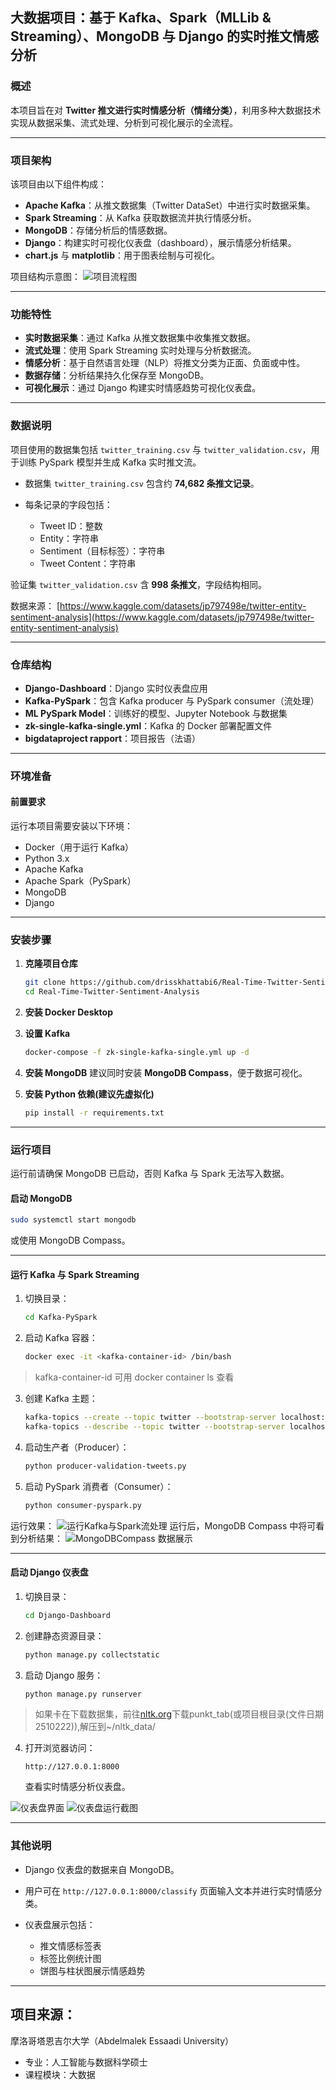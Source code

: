 ## 大数据项目：基于 Kafka、Spark（MLLib & Streaming）、MongoDB 与 Django 的实时推文情感分析

### 概述

本项目旨在对 **Twitter 推文进行实时情感分析（情绪分类）**，利用多种大数据技术实现从数据采集、流式处理、分析到可视化展示的全流程。

---

### 项目架构

该项目由以下组件构成：

* **Apache Kafka**：从推文数据集（Twitter DataSet）中进行实时数据采集。
* **Spark Streaming**：从 Kafka 获取数据流并执行情感分析。
* **MongoDB**：存储分析后的情感数据。
* **Django**：构建实时可视化仪表盘（dashboard），展示情感分析结果。
* **chart.js** 与 **matplotlib**：用于图表绘制与可视化。

项目结构示意图：
![项目流程图](imgs/flow.png)

---

### 功能特性

* **实时数据采集**：通过 Kafka 从推文数据集中收集推文数据。
* **流式处理**：使用 Spark Streaming 实时处理与分析数据流。
* **情感分析**：基于自然语言处理（NLP）将推文分类为正面、负面或中性。
* **数据存储**：分析结果持久化保存至 MongoDB。
* **可视化展示**：通过 Django 构建实时情感趋势可视化仪表盘。

---

### 数据说明

项目使用的数据集包括 `twitter_training.csv` 与 `twitter_validation.csv`，用于训练 PySpark 模型并生成 Kafka 实时推文流。

* 数据集 `twitter_training.csv` 包含约 **74,682 条推文记录**。
* 每条记录的字段包括：

  * Tweet ID：整数
  * Entity：字符串
  * Sentiment（目标标签）：字符串
  * Tweet Content：字符串

验证集 `twitter_validation.csv` 含 **998 条推文**，字段结构相同。

数据来源：
[https://www.kaggle.com/datasets/jp797498e/twitter-entity-sentiment-analysis](https://www.kaggle.com/datasets/jp797498e/twitter-entity-sentiment-analysis)

---

### 仓库结构

* **Django-Dashboard**：Django 实时仪表盘应用
* **Kafka-PySpark**：包含 Kafka producer 与 PySpark consumer（流处理）
* **ML PySpark Model**：训练好的模型、Jupyter Notebook 与数据集
* **zk-single-kafka-single.yml**：Kafka 的 Docker 部署配置文件
* **bigdataproject rapport**：项目报告（法语）

---

### 环境准备

#### 前置要求

运行本项目需要安装以下环境：

* Docker（用于运行 Kafka）
* Python 3.x
* Apache Kafka
* Apache Spark（PySpark）
* MongoDB
* Django

---

### 安装步骤

1. **克隆项目仓库**

   ```bash
   git clone https://github.com/drisskhattabi6/Real-Time-Twitter-Sentiment-Analysis.git
   cd Real-Time-Twitter-Sentiment-Analysis
   ```

2. **安装 Docker Desktop**

3. **设置 Kafka**

   ```bash
   docker-compose -f zk-single-kafka-single.yml up -d
   ```

4. **安装 MongoDB**
   建议同时安装 **MongoDB Compass**，便于数据可视化。

5. **安装 Python 依赖(建议先虚拟化)**

   ```bash
   pip install -r requirements.txt
   ```

---

### 运行项目

运行前请确保 MongoDB 已启动，否则 Kafka 与 Spark 无法写入数据。

#### 启动 MongoDB

```bash
sudo systemctl start mongodb
```

或使用 MongoDB Compass。

---

#### 运行 Kafka 与 Spark Streaming

1. 切换目录：

   ```bash
   cd Kafka-PySpark
   ```

2. 启动 Kafka 容器：

   ```bash
   docker exec -it <kafka-container-id> /bin/bash
   ```
> kafka-container-id 可用 docker container ls 查看

3. 创建 Kafka 主题：

   ```bash
   kafka-topics --create --topic twitter --bootstrap-server localhost:9092
   kafka-topics --describe --topic twitter --bootstrap-server localhost:9092
   ```

4. 启动生产者（Producer）：

   ```bash
   python producer-validation-tweets.py
   ```

5. 启动 PySpark 消费者（Consumer）：

   ```bash
   python consumer-pyspark.py
   ```

运行效果：
![运行Kafka与Spark流处理](imgs/img6.png)
运行后，MongoDB Compass 中将可看到分析结果：
![MongoDBCompass 数据展示](imgs/img4.png)

---

#### 启动 Django 仪表盘

1. 切换目录：

   ```bash
   cd Django-Dashboard
   ```

2. 创建静态资源目录：

   ```bash
   python manage.py collectstatic
   ```

3. 启动 Django 服务：

   ```bash
   python manage.py runserver
   ```
> 如果卡在下载数据集，前往[nltk.org](https://www.nltk.org/nltk_data/)下载punkt_tab(或项目根目录(文件日期2510222)),解压到~/nltk_data/

4. 打开浏览器访问：

   ```
   http://127.0.0.1:8000
   ```

   查看实时情感分析仪表盘。

![仪表盘界面](imgs/img2.png)
![仪表盘运行截图](imgs/img3.png)

---

### 其他说明

* Django 仪表盘的数据来自 MongoDB。
* 用户可在 `http://127.0.0.1:8000/classify` 页面输入文本并进行实时情感分类。
* 仪表盘展示包括：

  * 推文情感标签表
  * 标签比例统计图
  * 饼图与柱状图展示情感趋势

---
## 项目来源：

摩洛哥塔恩吉尔大学（Abdelmalek Essaadi University）

* 专业：人工智能与数据科学硕士
* 课程模块：大数据

